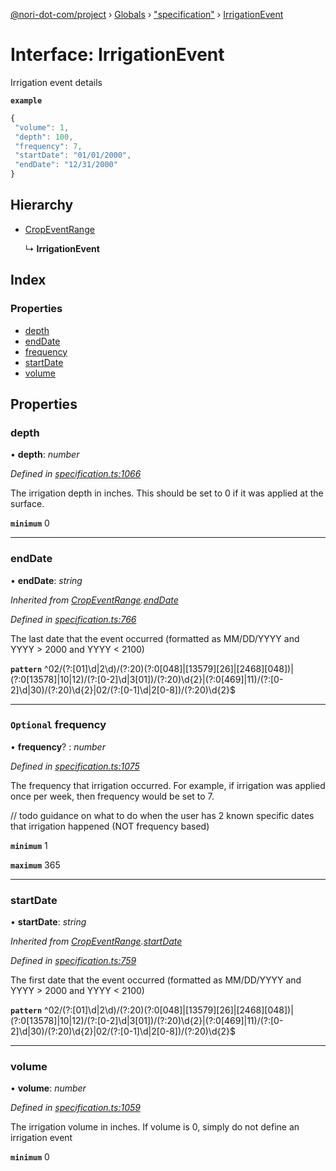 [@nori-dot-com/project](../README.md) › [Globals](../globals.md) › ["specification"](../modules/_specification_.md) › [IrrigationEvent](_specification_.irrigationevent.md)

# Interface: IrrigationEvent

Irrigation event details

**`example`** 

```js
{
 "volume": 1,
 "depth": 100,
 "frequency": 7,
 "startDate": "01/01/2000",
 "endDate": "12/31/2000"
}
```

## Hierarchy

* [CropEventRange](_specification_.cropeventrange.md)

  ↳ **IrrigationEvent**

## Index

### Properties

* [depth](_specification_.irrigationevent.md#depth)
* [endDate](_specification_.irrigationevent.md#enddate)
* [frequency](_specification_.irrigationevent.md#optional-frequency)
* [startDate](_specification_.irrigationevent.md#startdate)
* [volume](_specification_.irrigationevent.md#volume)

## Properties

###  depth

• **depth**: *number*

*Defined in [specification.ts:1066](https://github.com/nori-dot-eco/nori-dot-com/blob/151ad01/packages/project/src/specification.ts#L1066)*

The irrigation depth in inches. This should be set to 0 if it was applied at the surface.

**`minimum`** 0

___

###  endDate

• **endDate**: *string*

*Inherited from [CropEventRange](_specification_.cropeventrange.md).[endDate](_specification_.cropeventrange.md#enddate)*

*Defined in [specification.ts:766](https://github.com/nori-dot-eco/nori-dot-com/blob/151ad01/packages/project/src/specification.ts#L766)*

The last date that the event occurred (formatted as MM/DD/YYYY and YYYY > 2000 and YYYY < 2100)

**`pattern`** ^02\/(?:[01]\d|2\d)\/(?:20)(?:0[048]|[13579][26]|[2468][048])|(?:0[13578]|10|12)\/(?:[0-2]\d|3[01])\/(?:20)\d{2}|(?:0[469]|11)\/(?:[0-2]\d|30)\/(?:20)\d{2}|02\/(?:[0-1]\d|2[0-8])\/(?:20)\d{2}$

___

### `Optional` frequency

• **frequency**? : *number*

*Defined in [specification.ts:1075](https://github.com/nori-dot-eco/nori-dot-com/blob/151ad01/packages/project/src/specification.ts#L1075)*

The frequency that irrigation occurred. For example, if irrigation was applied once per week, then frequency would be set to 7.

// todo guidance on what to do when the user has 2 known specific dates that irrigation happened (NOT frequency based)

**`minimum`** 1

**`maximum`** 365

___

###  startDate

• **startDate**: *string*

*Inherited from [CropEventRange](_specification_.cropeventrange.md).[startDate](_specification_.cropeventrange.md#startdate)*

*Defined in [specification.ts:759](https://github.com/nori-dot-eco/nori-dot-com/blob/151ad01/packages/project/src/specification.ts#L759)*

The first date that the event occurred (formatted as MM/DD/YYYY and YYYY > 2000 and YYYY < 2100)

**`pattern`** ^02\/(?:[01]\d|2\d)\/(?:20)(?:0[048]|[13579][26]|[2468][048])|(?:0[13578]|10|12)\/(?:[0-2]\d|3[01])\/(?:20)\d{2}|(?:0[469]|11)\/(?:[0-2]\d|30)\/(?:20)\d{2}|02\/(?:[0-1]\d|2[0-8])\/(?:20)\d{2}$

___

###  volume

• **volume**: *number*

*Defined in [specification.ts:1059](https://github.com/nori-dot-eco/nori-dot-com/blob/151ad01/packages/project/src/specification.ts#L1059)*

The irrigation volume in inches. If volume is 0, simply do not define an irrigation event

**`minimum`** 0
